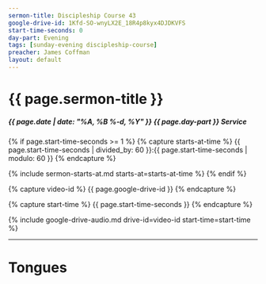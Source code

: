 ```yaml
---
sermon-title: Discipleship Course 43
google-drive-id: 1Kfd-SO-wnyLX2E_18R4p8kyx4DJDKVFS
start-time-seconds: 0
day-part: Evening
tags: [sunday-evening discipleship-course]
preacher: James Coffman
layout: default
---
```




# {{ page.sermon-title }}

##### {{ page.date | date: "%A, %B %-d, %Y" }} {{ page.day-part }} Service

{% if page.start-time-seconds >= 1 %}
{% capture starts-at-time %}
{{ page.start-time-seconds | divided_by: 60 }}:{{ page.start-time-seconds | modulo: 60 }}
{% endcapture %}

{% include sermon-starts-at.md starts-at=starts-at-time %}
{% endif %}

{% capture video-id %}
{{ page.google-drive-id }}
{% endcapture %}

{% capture start-time %}
{{ page.start-time-seconds }}
{% endcapture %}

{% include google-drive-audio.md drive-id=video-id start-time=start-time %}

***

# Tongues